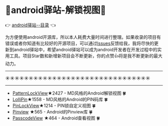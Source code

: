 # :running:android驿站-解锁视图:running:
:point_right: [android驿站--目录](https://github.com/enChenging/android_posthouse) :point_left:

为方便使用android开源库，所以本人耗费大量时间进行整理。如果收录的项目有错误或者你知道有比较好的开源项目，可以通过[Issues](https://github.com/enChenging/android_posthouse/issues)反馈给我，我将尽快的更新到android驿站中，希望android驿站可以成为android开发者在开发过程中的实用工具。项目Star数和新增新项目会不断更新，你的点赞:+1:将是我不断更新的最大动力。

<HR style="FILTER: progid:DXImageTransform.Microsoft.Shadow(color:#987cb9,direction:145,strength:15)" width="100%" color=#987cb9 SIZE=1>

:sunny::sunny::sunny::sunny::sunny::sunny::sunny::sunny::sunny::sunny::sunny::sunny::sunny::sunny::sunny::sunny::sunny::sunny::sunny::sunny::sunny::sunny::sunny::sunny::sunny::sunny::sunny::sunny::sunny::sunny::sunny:
<HR style="FILTER: progid:DXImageTransform.Microsoft.Shadow(color:#987cb9,direction:145,strength:15)" width="100%" color=#987cb9 SIZE=1>


- [PatternLockView](https://github.com/aritraroy/PatternLockView)★2427 - MD风格的Android解锁视图 :four_leaf_clover:
- [LolliPin](https://github.com/OrangeGangsters/LolliPin)★1558 - MD风格的Android的PIN码库 :four_leaf_clover:
- [PinLockView](https://github.com/aritraroy/PinLockView)★1214 - PIN锁自定义视图 :four_leaf_clover:
- [Pinview](https://github.com/GoodieBag/Pinview) ★565 - Android的Pinview库 :four_leaf_clover:
- [PasscodeView](https://github.com/hanks-zyh/PasscodeView) ★464 - Android查看视图  :four_leaf_clover:


       

